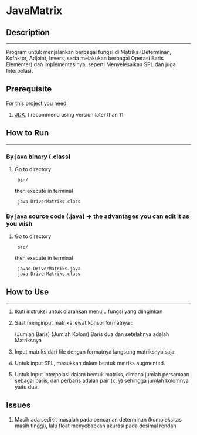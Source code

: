 # JavaMatrix

## Description
------

Program untuk menjalankan berbagai fungsi di Matriks (Determinan, Kofaktor, Adjoint, Invers, serta melakukan berbagai Operasi Baris Elementer) dan implementasinya, seperti Menyelesaikan SPL dan juga Interpolasi.


Prerequisite
-----------

For this project you need:
1. [JDK](https://www.oracle.com/java/technologies/javase-downloads.html), I recommend using version later than 11

## How to Run 
-------
### By java binary (.class)
1. Go to directory

		bin/
	
	then execute in terminal
	
		java DriverMatriks.class

### By java source code (.java) -> the advantages you can edit it as you wish
1. Go to directory

		src/
	
	then execute in terminal
	
		javac DriverMatriks.java
		java DriverMatriks.class
	

## How to Use
-------

1. Ikuti instruksi untuk diarahkan menuju fungsi yang diinginkan

2. Saat menginput matriks lewat konsol formatnya :

    (Jumlah Baris) (Jumlah Kolom)
    Baris dua dan setelahnya adalah Matriksnya

3. Input matriks dari file dengan formatnya langsung matriksnya saja.

4. Untuk input SPL, masukkan dalam bentuk matriks augmented.

5. Untuk input interpolasi dalam bentuk matriks, dimana jumlah persamaan sebagai baris, 
    dan perbaris adalah pair (x, y) sehingga jumlah kolomnya yaitu dua.
	
Issues
-----------

1. Masih ada sedikit masalah pada pencarian determinan (kompleksitas masih tinggi), lalu float menyebabkan akurasi pada desimal rendah